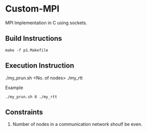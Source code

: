 # Custom-MPI

MPI Implementation in C using sockets.

## Build Instructions

```make -f p1.Makefile``` 

## Execution Instruction

./my_prun.sh <No. of nodes> ./my_rtt

Example

```./my_prun.sh 8 ./my_rtt```

## Constraints

1. Number of nodes in a communication network shoulf be even.
